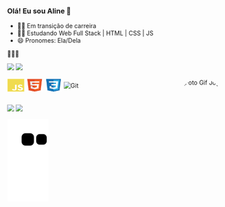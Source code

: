 ### Olá! Eu sou Aline 👋

- 👩‍🎓 Em transição de carreira 
- 👩‍💻 Estudando Web Full Stack | HTML | CSS | JS
- 😄 Pronomes: Ela/Dela 

🐺🦁🦊

<div>
  <a href-"https://github.com/AlineBCBenjamim">
  <img height="150em" src="https://github-readme-stats.vercel.app/api?username=AlineBCBenjamim&show_icons=true&theme=radical&include_all_commits=true&count_private=true"/>
  <img height="150em" src="https://github-readme-stats.vercel.app/api/top-langs/?username=AlineBCBenjamim&layout=compact&langs_count=7&theme=radical"/>
</div>

 <div style="display: inline_block"><br>
  <img align="center" alt="JavaScript" height="30" width="40" src="https://raw.githubusercontent.com/devicons/devicon/master/icons/javascript/javascript-plain.svg">
  <img align="center" alt="HTML" height="30" width="40" src="https://raw.githubusercontent.com/devicons/devicon/master/icons/html5/html5-original.svg">
  <img align="center" alt="CSS" height="30" width="40" src="https://raw.githubusercontent.com/devicons/devicon/master/icons/css3/css3-original.svg">
  <img align="center" alt="Git" height="30" width="40" src="https://cdn.jsdelivr.net/gh/devicons/devicon/icons/git/git-original.svg">
          
  <img align="right" alt="Foto Gif Jogo" height="150" style="border-radius:50px;" src="https://cdn.discordapp.com/attachments/710314120808890430/905572838952566834/image_1635975564.gif">
</div>

##

<div> 
  <a href = "mailto:alineoak9@gmail.com"><img src="https://img.shields.io/badge/Gmail-D14836?style=for-the-badge&logo=gmail&logoColor=white"_blank"></a>
  <a href="https://www.linkedin.com/in/alinebcarvalhobenjamim/" target="_blank"><img src="https://img.shields.io/badge/-LinkedIn-%230077B5?style=for-the-badge&logo=linkedin&logoColor=white" target="_blank"></a> 
</div>  

![Snake animation](https://github.com/AlineBCBenjamim/AlineBCBenjamim/blob/output/github-contribution-grid-snake.svg)
